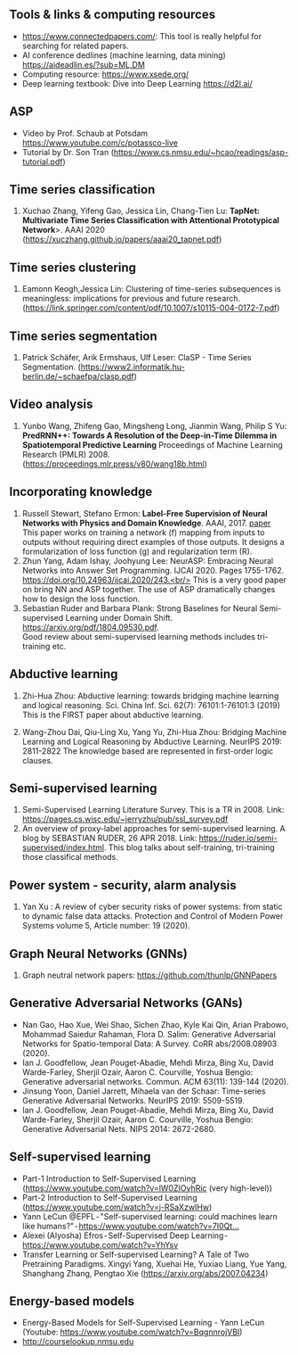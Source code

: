 
## Tools & links & computing resources
- https://www.connectedpapers.com/: This tool is really helpful for searching for related papers. 
- AI conference dedlines (machine learning, data mining) https://aideadlin.es/?sub=ML,DM
- Computing resource: https://www.xsede.org/
- Deep learning textbook: Dive into Deep Learning https://d2l.ai/

## ASP
- Video by Prof. Schaub at Potsdam https://www.youtube.com/c/potassco-live
- Tutorial by Dr. Son Tran (https://www.cs.nmsu.edu/~hcao/readings/asp-tutorial.pdf)

## Time series classification
1. Xuchao Zhang, Yifeng Gao, Jessica Lin, Chang-Tien Lu: <b>TapNet: Multivariate Time Series Classification with Attentional Prototypical Network</b>>. AAAI 2020 (https://xuczhang.github.io/papers/aaai20_tapnet.pdf)

## Time series clustering
1. Eamonn Keogh,Jessica Lin: Clustering of time-series subsequences is meaningless: implications for previous and future research.(https://link.springer.com/content/pdf/10.1007/s10115-004-0172-7.pdf) 

## Time series segmentation
1. Patrick Schäfer, Arik Ermshaus, Ulf Leser: ClaSP - Time Series Segmentation. (https://www2.informatik.hu-berlin.de/~schaefpa/clasp.pdf)

## Video analysis
1. Yunbo Wang, Zhifeng Gao, Mingsheng Long, Jianmin Wang, Philip S Yu: <b>PredRNN++: Towards A Resolution of the Deep-in-Time Dilemma in Spatiotemporal Predictive Learning</b> Proceedings of Machine Learning Research (PMLR) 2008. (https://proceedings.mlr.press/v80/wang18b.html)

## Incorporating knowledge
1. Russell Stewart, Stefano Ermon: <b>Label-Free Supervision of Neural Networks with Physics and Domain Knowledge</b>. AAAI, 2017. [paper](https://www.aaai.org/Conferences/AAAI/2017/PreliminaryPapers/12-Stewart-14967.pdf) </br> 
This paper works on training a network (f) mapping from inputs to outputs without requiring direct examples of those outputs. It designs a formularization of loss function (g) and regularization term (R). 
2. Zhun Yang, Adam Ishay, Joohyung Lee: NeurASP: Embracing Neural Networks into Answer Set Programming. IJCAI 2020. Pages 1755-1762. https://doi.org/10.24963/ijcai.2020/243.<br/> This is a very good paper on bring NN and ASP together. The use of ASP dramatically changes how to design the loss function. 
4. Sebastian Ruder and Barbara Plank: Strong Baselines for Neural Semi-supervised Learning under Domain Shift. https://arxiv.org/pdf/1804.09530.pdf. <br/>
Good review about semi-supervised learning methods includes tri-training etc.

## Abductive learning
1. Zhi-Hua Zhou: Abductive learning: towards bridging machine learning and logical reasoning. Sci. China Inf. Sci. 62(7): 76101:1-76101:3 (2019)
This is the FIRST paper about abductive learning.

2. 	Wang-Zhou Dai, Qiu-Ling Xu, Yang Yu, Zhi-Hua Zhou:
Bridging Machine Learning and Logical Reasoning by Abductive Learning. NeurIPS 2019: 2811-2822
The knowledge based are represented in first-order logic clauses. 

## Semi-supervised learning
1. Semi-Supervised Learning Literature Survey. This is a TR in 2008. Link: https://pages.cs.wisc.edu/~jerryzhu/pub/ssl_survey.pdf
2. An overview of proxy-label approaches for semi-supervised learning. A blog by SEBASTIAN RUDER, 26 APR 2018. Link: https://ruder.io/semi-supervised/index.html. This blog talks about self-training, tri-training those classifical methods. 

## Power system - security, alarm analysis
1. Yan Xu : A review of cyber security risks of power systems: from static to dynamic false data attacks. Protection and Control of Modern Power Systems volume 5, Article number: 19 (2020). 

## Graph Neural Networks (GNNs)
1. Graph neutral network papers:  https://github.com/thunlp/GNNPapers

## Generative Adversarial Networks (GANs)
- Nan Gao, Hao Xue, Wei Shao, Sichen Zhao, Kyle Kai Qin, Arian Prabowo, Mohammad Saiedur Rahaman, Flora D. Salim:
Generative Adversarial Networks for Spatio-temporal Data: A Survey. CoRR abs/2008.08903 (2020). 
- Ian J. Goodfellow, Jean Pouget-Abadie, Mehdi Mirza, Bing Xu, David Warde-Farley, Sherjil Ozair, Aaron C. Courville, Yoshua Bengio: Generative adversarial networks. Commun. ACM 63(11): 139-144 (2020). 
- Jinsung Yoon, Daniel Jarrett, Mihaela van der Schaar: Time-series Generative Adversarial Networks. NeurIPS 2019: 5509-5519. 
- Ian J. Goodfellow, Jean Pouget-Abadie, Mehdi Mirza, Bing Xu, David Warde-Farley, Sherjil Ozair, Aaron C. Courville, Yoshua Bengio: Generative Adversarial Nets. NIPS 2014: 2672-2680. 


## Self-supervised learning
- Part-1 Introduction to Self-Supervised Learning (https://www.youtube.com/watch?v=lW0ZIOyhRic (very high-level))
- Part-2 Introduction to Self-Supervised Learning (https://www.youtube.com/watch?v=j-RSaXzwIHw)
- Yann LeCun @EPFL - "Self-supervised learning: could machines learn like humans?" - https://www.youtube.com/watch?v=7I0Qt…
- Alexei (Alyosha) Efros - Self-Supervised Deep Learning - https://www.youtube.com/watch?v=YhYsv
- Transfer Learning or Self-supervised Learning? A Tale of Two Pretraining Paradigms. Xingyi Yang, Xuehai He, Yuxiao Liang, Yue Yang, Shanghang Zhang, Pengtao Xie (https://arxiv.org/abs/2007.04234) 

## Energy-based models
- Energy-Based Models for Self-Supervised Learning - Yann LeCun (Youtube: https://www.youtube.com/watch?v=BqgnnrojVBI)
- http://courselookup.nmsu.edu

